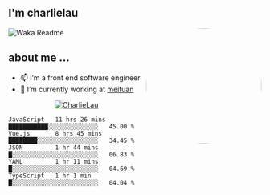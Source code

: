 
<h2>I'm charlielau</h2>
<img align='right' style="border-radius:50%" src="https://avatars1.githubusercontent.com/u/44078251?s=460&u=6b4f1c257663e44063b0b6a21c9c94f45bcfdcc7&v=4" width="230">

![Waka Readme](https://github.com/CharlieLau/charlielau/workflows/Waka%20Readme/badge.svg)

## about me ...
- 📫 I’m a front end software  engineer
- 🔭 I’m currently working at  <a href="https://www.meituan.com">meituan</a>

<p align="center">
  <a href="https://github.com/charlielau" class="rich-diff-level-one">
    <img src="https://github-readme-stats.vercel.app/api?username=charlielau&title_color=333&text_color=777" alt="CharlieLau" >
  </a>
</p>

<!--START_SECTION:waka-->
```text
JavaScript   11 hrs 26 mins  ███████████░░░░░░░░░░░░░░   45.00 % 
Vue.js       8 hrs 45 mins   ████████░░░░░░░░░░░░░░░░░   34.45 % 
JSON         1 hr 44 mins    █░░░░░░░░░░░░░░░░░░░░░░░░   06.83 % 
YAML         1 hr 11 mins    █░░░░░░░░░░░░░░░░░░░░░░░░   04.69 % 
TypeScript   1 hr 1 min      █░░░░░░░░░░░░░░░░░░░░░░░░   04.04 %
```
<!--END_SECTION:waka-->